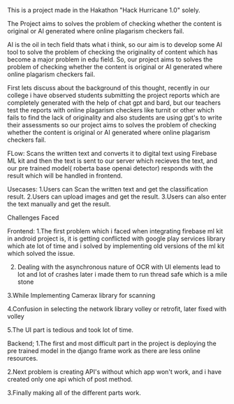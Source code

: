 This is a project made in the Hakathon "Hack Hurricane 1.0" solely.

The Project aims to solves the problem of checking whether the content is original or AI generated where online plagarism checkers fail.

AI is the oil in tech field thats what i think, so our aim is to develop some AI tool to solve the problem of checking the originality of content which has become a major problem in edu field. So, our project aims to solves the problem of checking whether the content is original or AI generated where online plagarism checkers fail.

First lets discuss about the background of this thought, recently in our college i have observed students submitting the project reports which are completely generated with the help of chat gpt and bard, but our teachers test the reports with online plagarism checkers like turnit or other which fails to find the lack of originality and also students are using gpt's to write their assessments so our project aims to solves the problem of checking whether the content is original or AI generated where online plagarism checkers fail.

FLow: Scans the written text and converts it to digital text using Firebase ML kit and then the text is sent to our server which recieves the text, and our pre trained model( roberta base openai detector) responds with the result which will be handled in frontend.

Usecases: 
1.Users can Scan the written text and get the classification result.
2.Users can upload images and get the result.
3.Users can also enter the text manually and get the result.

Challenges Faced

Frontend:
1.The first problem which i faced when integrating firebase ml kit in android project is, it is getting conflicted with google play services library which ate lot of time and i solved by implementing old versions of the ml kit which solved the issue.

2. Dealing with the asynchronous nature of OCR with UI elements lead to lot and lot of crashes later i made them to run thread safe which is a mile stone

3.While Implementing Camerax library for scanning 

4.Confusion in selecting the network library volley or retrofit, later fixed with volley

5.The UI part is tedious and took lot of time.

Backend;
1.The first and most difficult part in the project is deploying the pre trained model in the django frame work as there are less online resources.

2.Next problem is creating API's without which app won't work, and i have created only one api which of post method.

3.Finally making all of the different parts work.

